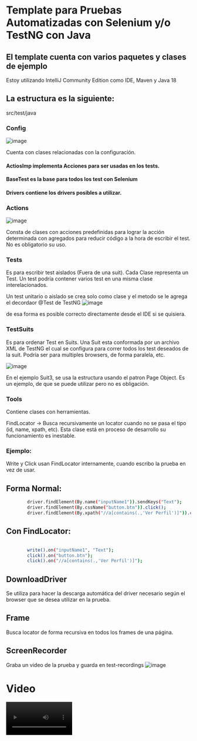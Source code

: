 # Template para Pruebas Automatizadas con Selenium y/o TestNG con Java

## El template cuenta con varios paquetes y clases de ejemplo

Estoy utilizando IntelliJ Community Edition como IDE, Maven y Java 18

## La estructura es la siguiente:

src/test/java

### Config
![image](https://user-images.githubusercontent.com/850505/187938402-0a9336bb-def2-4aeb-bc1c-0a2fc305e1e2.png)


Cuenta con clases relacionadas con la configuración.

#### ActiosImp implementa Acciones para ser usadas en los tests.

#### BaseTest es la base para todos los test con Selenium

#### Drivers contiene los drivers posibles a utilizar.

### Actions

![image](https://user-images.githubusercontent.com/850505/187938322-79d20f45-fe6b-40dd-9b0b-9f6aeea19057.png)


Consta de clases con acciones predefinidas para lograr la acción determinada con agregados para reducir código a la hora
de escribir el test. No es obligatorio su uso.

### Tests

Es para escribir test aislados (Fuera de una suit). Cada Clase representa un Test. Un test podría contener varios test en una misma clase
interelacionados.

Un test unitario o aislado se crea solo como clase y el metodo se le agrega el decordaor @Test de TestNG
![image](https://user-images.githubusercontent.com/850505/187942410-7380dc79-7581-4266-a94c-eb4066f53d56.png)

de esa forma es posible correcto directamente desde el IDE si se quisiera. 

### TestSuits

Es para ordenar Test en Suits. Una Suit esta conformada por un archivo XML de TestNG el cual se configura para correr
todos los test deseados de la suit. Podría ser para multiples browsers, de forma paralela, etc.

![image](https://user-images.githubusercontent.com/850505/187941281-20f24f10-0311-4634-9ace-f1c8e04ff343.png)

En el ejemplo Suit3, se usa la estructura usando el patron Page Object. Es un ejemplo, de que se puede utilizar pero no es obligación.


### Tools

Contiene clases con herramientas.

FindLocator -> Busca recursivamente un locator cuando no se pasa el tipo (id, name, xpath, etc).
Esta clase está en proceso de desarrollo su funcionamiento es inestable.

### Ejemplo:

Write y Click usan FindLocator internamente, cuando escribo la prueba en vez de usar.

## Forma Normal:

```sh
        driver.findElement(By.name("inputName1")).sendKeys("Text");
        driver.findElement(By.cssName("button.btn")).click();
        driver.findElement(By.xpath("//a[contains(.,'Ver Perfil')]")).click();
```

## Con FindLocator:

```sh

        write().on("inputName1", "Text");
        click().on("button.btn");
        click().on("//a[contains(.,'Ver Perfil')]");
```

## DownloadDriver

Se utiliza para hacer la descarga automática del driver necesario según el browser que se desea utilizar
en la prueba.

## Frame
Busca locator de forma recursiva en todos los frames de una página.

## ScreenRecorder 
Graba un video de la prueba y guarda en test-recordings
![image](https://user-images.githubusercontent.com/850505/187944048-d7abf001-d7de-4142-85d4-7038f8acb084.png)

# Video 
<video src='[https://user-images.githubusercontent.com/850505/187945264-43d6a4b3-e292-4d99-93d3-99df7e1ede88.mp4](https://user-images.githubusercontent.com/850505/187945264-43d6a4b3-e292-4d99-93d3-99df7e1ede88.mp4)' width=180/>

[![Demo CountPages alpha](https://user-images.githubusercontent.com/850505/187945264-43d6a4b3-e292-4d99-93d3-99df7e1ede88.mp4)](https://user-images.githubusercontent.com/850505/187945264-43d6a4b3-e292-4d99-93d3-99df7e1ede88.mp4)

# src/test/

## TestReports

Guarda los reportes generado en las pruebas cuando se corren desde XML con TestNG

![image](https://user-images.githubusercontent.com/850505/187942947-a004a503-7ca6-418b-a9b8-b2815a6d324c.png)
![image](https://user-images.githubusercontent.com/850505/187943715-23f779e4-a125-42a0-9b46-1e4ce9bc44bc.png)
![image](https://user-images.githubusercontent.com/850505/187943665-a5f79d4e-a58a-43ec-9b05-080ef01fbe59.png)



